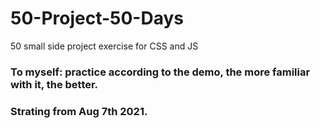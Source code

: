 # 50-Project-50-Days
50 small side project exercise for CSS and JS

### To myself: practice according to the demo, the more familiar with it, the better.
### Strating from Aug 7th 2021.
